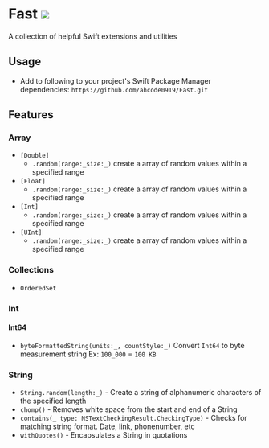 # Fast ![](https://github.com/ahcode0919/Fast/actions/workflows/swift.yml/badge.svg?branch=main)

A collection of helpful Swift extensions and utilities

## Usage

- Add to following to your project's Swift Package Manager dependencies: `https://github.com/ahcode0919/Fast.git`

## Features

### Array

- `[Double]`
    - `.random(range:_size:_)` create a array of random values within a specified range
- `[Float]`
    - `.random(range:_size:_)` create a array of random values within a specified range
- `[Int]`
    - `.random(range:_size:_)` create a array of random values within a specified range
- `[UInt]`
    - `.random(range:_size:_)` create a array of random values within a specified range
    
### Collections

- `OrderedSet`

### Int

#### Int64

- `byteFormattedString(units:_, countStyle:_)` Convert `Int64` to byte measurement string Ex: `100_000` = `100 KB`

### String

- `String.random(length:_)` - Create a string of alphanumeric characters of the specified length
- `chomp()` - Removes white space from the start and end of a String
- `contains(_ type: NSTextCheckingResult.CheckingType)` - Checks for matching string format. Date, link, phonenumber, etc
- `withQuotes()` - Encapsulates a String in quotations 
